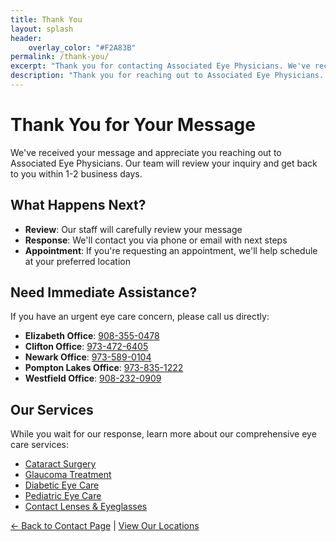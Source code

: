 ```yaml
---
title: Thank You
layout: splash
header:
    overlay_color: "#F2A83B"
permalink: /thank-you/
excerpt: "Thank you for contacting Associated Eye Physicians. We've received your message and will get back to you soon."
description: "Thank you for reaching out to Associated Eye Physicians. Your message has been received and our team will respond promptly."
---
```


# Thank You for Your Message

We've received your message and appreciate you reaching out to Associated Eye Physicians. Our team will review your inquiry and get back to you within 1-2 business days.

## What Happens Next?

- **Review**: Our staff will carefully review your message
- **Response**: We'll contact you via phone or email with next steps
- **Appointment**: If you're requesting an appointment, we'll help schedule at your preferred location

## Need Immediate Assistance?

If you have an urgent eye care concern, please call us directly:

- **Elizabeth Office**: [908-355-0478](tel:908-355-0478)
- **Clifton Office**: [973-472-6405](tel:973-472-6405)
- **Newark Office**: [973-589-0104](tel:973-589-0104)
- **Pompton Lakes Office**: [973-835-1222](tel:973-835-1222)
- **Westfield Office**: [908-232-0909](tel:908-232-0909)

## Our Services

While you wait for our response, learn more about our comprehensive eye care services:

- [Cataract Surgery](/cataract/)
- [Glaucoma Treatment](/glaucoma/)
- [Diabetic Eye Care](/diabetic-retinopathy/)
- [Pediatric Eye Care](/vision-loss/)
- [Contact Lenses & Eyeglasses](/contacts-eyeglasses/)

[← Back to Contact Page](/contact-page/) | [View Our Locations](/locations/)
